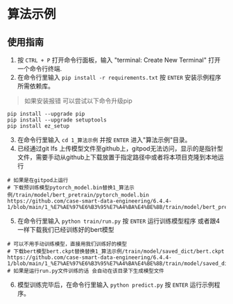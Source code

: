 # 算法示例

## 使用指南

1. 按 `CTRL + P` 打开命令行面板，输入 "terminal: Create New Terminal" 打开一个命令行终端.
2. 在命令行里输入 `pip install -r requirements.txt` 按 `ENTER` 安装示例程序所需依赖库。
> 如果安装报错 可以尝试以下命令升级pip
```
pip install --upgrade pip
pip install --upgrade setuptools
pip install ez_setup
```
3. 在命令行里输入 `cd 1_算法示例` 并按 `ENTER` 进入"算法示例"目录。
4. 已经通过git lfs 上传模型文件至github上，gitpod无法访问，显示的是指针型文件，需要手动从github上下载放置于指定路径中或者将本项目克隆到本地运行
```
# 如果是在gitpod上运行
# 下载预训练模型pytorch_model.bin替换1_算法示例/train/model/bert_pretrain/pytorch_model.bin
https://github.com/case-smart-data-engineering/6.4.4-1/blob/main/1_%E7%AE%97%E6%B3%95%E7%A4%BA%E4%BE%8B/train/model/bert_pretrain/pytorch_model.bin
```
5. 在命令行里输入 `python train/run.py` 按 `ENTER` 运行训练模型程序 或者跟4一样下载我们已经训练好的bert模型
```
# 可以不用手动训练模型，直接用我们训练好的模型
# 下载bert模型bert.ckpt替换替换1_算法示例/train/model/saved_dict/bert.ckpt
https://github.com/case-smart-data-engineering/6.4.4-1/blob/main/1_%E7%AE%97%E6%B3%95%E7%A4%BA%E4%BE%8B/train/model/saved_dict/bert.ckpt
# 如果是运行run.py文件训练的话 会自动在该目录下生成模型文件
```
6. 模型训练完毕后，在命令行里输入 `python predict.py` 按 `ENTER` 运行示例程序。
